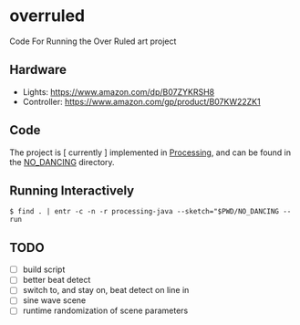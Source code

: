 # overruled

Code For Running the Over Ruled art project

## Hardware

- Lights: https://www.amazon.com/dp/B07ZYKRSH8
- Controller: https://www.amazon.com/gp/product/B07KW22ZK1

## Code

The project is [ currently ] implemented in [Processing](https://processing.org), and can be found in the [NO_DANCING](./NO_DANCING) directory.

## Running Interactively

```console
$ find . | entr -c -n -r processing-java --sketch="$PWD/NO_DANCING --run
```

## TODO
- [ ] build script
- [ ] better beat detect
- [ ] switch to, and stay on, beat detect on line in
- [ ] sine wave scene
- [ ] runtime randomization of scene parameters
